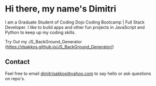 # Hi there, my name's Dimitri

I am a Graduate Student of Coding Dojo Coding Bootcamp | Full Stack Developer. I like to build apps and other fun projects in JavaScript and Python to keep up my coding skills. 

Try Out my JS_BackGround_Generator (https://dsakkos.github.io/JS_BackGround_Generator/)

## Contact

Feel free to email dimitrisakkos@yahoo.com to say hello or ask questions on repo's.
